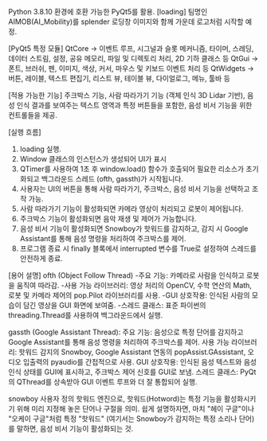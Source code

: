Python 3.8.10 환경에 호환 가능한 PyQt5를 활용.
[loading]
팀명인 AIMOB(AI_Mobility)를 splender 로딩창 이미지와 함께 가운데 로고처럼 시작할 예정.

[PyQt5 특정 모듈]
QtCore -> 이벤트 루프, 시그널과 슬롯 메커니즘, 타이머, 스레딩, 데이터 스트림, 설정, 공유 메모리, 파일 및 디렉토리 처리,  2D 기하 클래스 등
QtGui ->  폰트, 브러쉬, 펜, 이미지, 색상, 커서, 마우스 및 키보드 이벤트 처리 등
QtWidgets -> 버튼, 레이블, 텍스트 편집기, 리스트 뷰, 테이블 뷰, 다이얼로그, 메뉴, 툴바 등

[적용 가능한 기능]
주크박스 기능,
사람 따라가기 기능 (객체 인식 3D Lidar 기반),
음성 인식 결과를 보여주는 텍스트 영역과 특정 버튼들을 포함한,
음성 비서 기능을 위한 컨트롤들을 제공.

[실행 흐름]
1. loading 실행.
2. Window 클래스의 인스턴스가 생성되어 UI가 표시
3. QTimer를 사용하여 1초 후 window.load() 함수가 호출되어 필요한 리소스가 초기화되고 백그라운드 스레드 (ofth, gassth)가 시작됩니다.
5. 사용자는 UI의 버튼을 통해 사람 따라가기, 주크박스, 음성 비서 기능을 선택하고 조작 가능.
6. 사람 따라가기 기능이 활성화되면 카메라 영상이 처리되고 로봇이 제어됩니다.
7. 주크박스 기능이 활성화되면 음악 재생 및 제어가 가능합니다.
8. 음성 비서 기능이 활성화되면 Snowboy가 핫워드를 감지하고, 감지 시 Google Assistant를 통해 음성 명령을 처리하여 주크박스를 제어.
9. 프로그램 종료 시 finally 블록에서 interrupted 변수를 True로 설정하여 스레드를 안전하게 종료.

[용어 설명]
ofth (Object Follow Thread)
-주요 기능: 카메라로 사람을 인식하고 로봇을 움직여 따라감.
-사용 가능 라이브러리: 영상 처리의 OpenCV, 수학 연산의 Math, 로봇 및 카메라 제어의 pop.Pilot 라이브러리를 사용.
-GUI 상호작용: 인식된 사람의 모습이 담긴 영상을 GUI 화면에 보여줌.
-스레드 클래스: 표준 파이썬의 threading.Thread를 사용하여 백그라운드에서 실행.

gassth (Google Assistant Thread):
주요 기능: 음성으로 특정 단어를 감지하고 Google Assistant를 통해 음성 명령을 처리하여 주크박스를 제어.
사용 가능 라이브러리: 핫워드 감지의 Snowboy, Google Assistant 연동의 popAssist.GAssistant, 오디오 입출력의 pyaudio를 간접적으로 사용.
GUI 상호작용: 인식된 음성 텍스트와 음성 인식 상태를 GUI에 표시하고, 주크박스 제어 신호를 GUI로 보냄.
스레드 클래스: PyQt의 QThread를 상속받아 GUI 이벤트 루프와 더 잘 통합되어 실행.

snowboy
사용자 정의 핫워드 엔진으로, 핫워드(Hotword)는 특정 기능을 활성화시키기 위해 미리 지정해 놓은 단어나 구절을 의미.
쉽게 설명하자면, 마치 "헤이 구글"이나 "오케이 구글"처럼 특정 "핫워드" (여기서는 Snowboy가 감지하는 특정 소리나 단어)를 말하면, 음성 비서 기능이 활성화되는 것.
